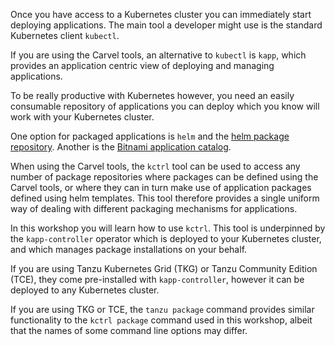 Once you have access to a Kubernetes cluster you can immediately start deploying
applications. The main tool a developer might use is the standard Kubernetes
client `kubectl`.

If you are using the Carvel tools, an alternative to `kubectl` is `kapp`, which
provides an application centric view of deploying and managing applications.

To be really productive with Kubernetes however, you need an easily consumable
repository of applications you can deploy which you know will work with your
Kubernetes cluster.

One option for packaged applications is `helm` and the [helm package
repository](https://helm.sh/). Another is the [Bitnami application
catalog](https://bitnami.com/).

When using the Carvel tools, the `kctrl` tool can be used to access any number
of package repositories where packages can be defined using the Carvel tools, or
where they can in turn make use of application packages defined using helm
templates. This tool therefore provides a single uniform way of dealing with
different packaging mechanisms for applications.

In this workshop you will learn how to use `kctrl`. This tool is underpinned by
the `kapp-controller` operator which is deployed to your Kubernetes cluster, and
which manages package installations on your behalf.

If you are using Tanzu Kubernetes Grid (TKG) or Tanzu Community Edition (TCE),
they come pre-installed with `kapp-controller`, however it can be deployed to
any Kubernetes cluster.

If you are using TKG or TCE, the `tanzu package` command provides similar
functionality to the `kctrl package` command used in this workshop, albeit that
the names of some command line options may differ.

